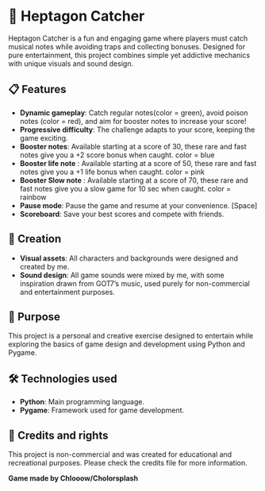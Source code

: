 # 🎵 Heptagon Catcher
Heptagon Catcher is a fun and engaging game where players must catch musical notes while avoiding traps and collecting bonuses. Designed for pure entertainment, this project combines simple yet addictive mechanics with unique visuals and sound design.

## 📋 Features
- **Dynamic gameplay**: Catch regular notes(color = green), avoid poison notes (color = red), and aim for booster notes to increase your score!
- **Progressive difficulty**: The challenge adapts to your score, keeping the game exciting.
- **Booster notes**: Available starting at a score of 30, these rare and fast notes give you a +2 score bonus when caught. color = blue
- **Booster life note** : Available starting at a score of 50, these rare and fast notes give you a +1 life bonus when caught. color = pink
- **Booster Slow note** : Available starting at a score of 70, these rare and fast notes give you a slow game for 10 sec when caught. color = rainbow
- **Pause mode**: Pause the game and resume at your convenience. [Space]
- **Scoreboard**: Save your best scores and compete with friends.

## 🎨 Creation
- **Visual assets**: All characters and backgrounds were designed and created by me.
- **Sound design**: All game sounds were mixed by me, with some inspiration drawn from GOT7’s music, used purely for non-commercial and entertainment purposes.

## 🚀 Purpose
This project is a personal and creative exercise designed to entertain while exploring the basics of game design and development using Python and Pygame.

## 🛠️ Technologies used
- **Python**: Main programming language.
- **Pygame**: Framework used for game development.

## 📜 Credits and rights
This project is non-commercial and was created for educational and recreational purposes. Please check the credits file for more information.

**Game made by Chlooow/Cholorsplash**
